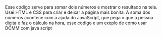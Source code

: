 Esse código serve para somar dois números e mostrar o resultado na tela. Usei HTML e CSS para criar e deixar a página mais bonita. A soma dos números acontece com a ajuda do JavaScript, que pega o que a pessoa digita e faz o cálculo na hora, esse codigo e um exeplo de como usar DOMM com java script
